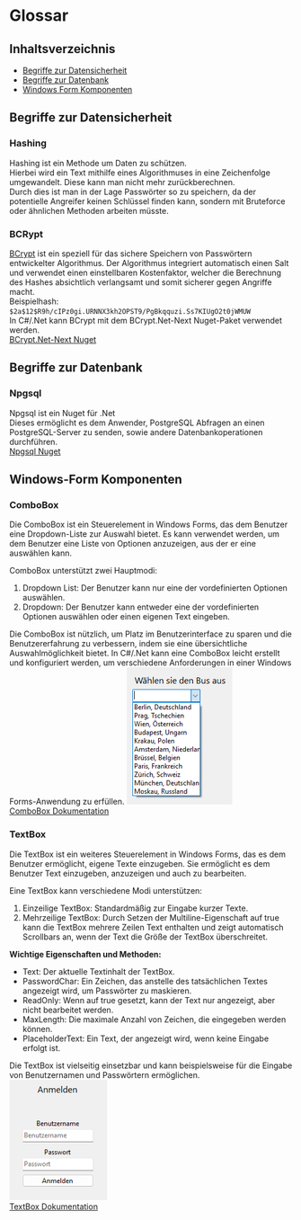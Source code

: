 # Glossar

## Inhaltsverzeichnis

- [Begriffe zur Datensicherheit](#begriffe-zur-datensicherheit)
- [Begriffe zur Datenbank](#begriffe-zur-datenbank)
- [Windows Form Komponenten](#windows-form-komponenten)

## Begriffe zur Datensicherheit

### Hashing

Hashing ist ein Methode um Daten zu schützen.  
Hierbei wird ein Text mithilfe eines Algorithmuses in eine Zeichenfolge umgewandelt. Diese kann man nicht mehr zurückberechnen.  
Durch dies ist man in der Lage Passwörter so zu speichern, da der potentielle Angreifer keinen Schlüssel finden kann, sondern mit Bruteforce oder ähnlichen Methoden arbeiten müsste.

### BCRypt

[BCrypt](https://en.wikipedia.org/wiki/Bcrypt) ist ein speziell für das sichere Speichern von Passwörtern entwickelter Algorithmus. Der Algorithmus integriert automatisch einen Salt und verwendet einen einstellbaren Kostenfaktor, welcher die Berechnung des Hashes absichtlich verlangsamt und somit sicherer gegen Angriffe macht.  
Beispielhash: `$2a$12$R9h/cIPz0gi.URNNX3kh2OPST9/PgBkqquzi.Ss7KIUgO2t0jWMUW`  
In C#/.Net kann BCrypt mit dem BCrypt.Net-Next Nuget-Paket verwendet werden.  
[BCrypt.Net-Next Nuget](https://www.nuget.org/packages/BCrypt.Net-Next/)

## Begriffe zur Datenbank

### Npgsql

Npgsql ist ein Nuget für .Net  
Dieses ermöglicht es dem Anwender, PostgreSQL Abfragen an einen PostgreSQL-Server zu senden, sowie andere Datenbankoperationen durchführen.  
[Npgsql Nuget](https://www.npgsql.org/doc/index.html)

## Windows-Form Komponenten

### ComboBox

Die ComboBox ist ein Steuerelement in Windows Forms, das dem Benutzer eine Dropdown-Liste zur Auswahl bietet. Es kann verwendet werden, um dem Benutzer eine Liste von Optionen anzuzeigen, aus der er eine auswählen kann.

ComboBox unterstützt zwei Hauptmodi:

1. Dropdown List: Der Benutzer kann nur eine der vordefinierten Optionen auswählen.
2. Dropdown: Der Benutzer kann entweder eine der vordefinierten Optionen auswählen oder einen eigenen Text eingeben.

Die ComboBox ist nützlich, um Platz im Benutzerinterface zu sparen und die Benutzererfahrung zu verbessern, indem sie eine übersichtliche Auswahlmöglichkeit bietet. In C#/.Net kann eine ComboBox leicht erstellt und konfiguriert werden, um verschiedene Anforderungen in einer Windows Forms-Anwendung zu erfüllen.
![ComboBox Beispiel](./Glossar_Images/combobox_image.png)  
[ComboBox Dokumentation](https://learn.microsoft.com/de-de/dotnet/api/system.windows.forms.combobox?view=windowsdesktop-8.0)

### TextBox

Die TextBox ist ein weiteres Steuerelement in Windows Forms, das es dem Benutzer ermöglicht, eigene Texte einzugeben. Sie ermöglicht es dem Benutzer Text einzugeben, anzuzeigen und auch zu bearbeiten.

Eine TextBox kann verschiedene Modi unterstützen:

1. Einzeilige TextBox: Standardmäßig zur Eingabe kurzer Texte.
2. Mehrzeilige TextBox: Durch Setzen der Multiline-Eigenschaft auf true kann die TextBox mehrere Zeilen Text enthalten und zeigt automatisch Scrollbars an, wenn der Text die Größe der TextBox überschreitet.

**Wichtige Eigenschaften und Methoden:**

- Text: Der aktuelle Textinhalt der TextBox.
- PasswordChar: Ein Zeichen, das anstelle des tatsächlichen Textes angezeigt wird, um Passwörter zu maskieren.
- ReadOnly: Wenn auf true gesetzt, kann der Text nur angezeigt, aber nicht bearbeitet werden.
- MaxLength: Die maximale Anzahl von Zeichen, die eingegeben werden können.
- PlaceholderText: Ein Text, der angezeigt wird, wenn keine Eingabe erfolgt ist.

Die TextBox ist vielseitig einsetzbar und kann beispielsweise für die Eingabe von Benutzernamen und Passwörtern ermöglichen.  
![TextBox Beispiel](./Glossar_Images/textBox.png)  
[TextBox Dokumentation](https://learn.microsoft.com/de-de/dotnet/api/system.windows.forms.textbox?view=windowsdesktop-8.0)
